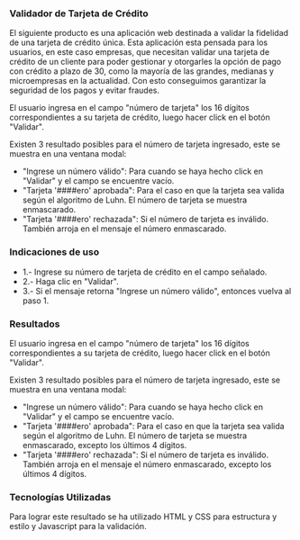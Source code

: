 ### Validador de Tarjeta de Crédito


El siguiente producto es una aplicación web destinada a validar la fidelidad de una tarjeta de crédito única. Esta aplicación esta pensada para los usuarios, en este caso empresas, que necesitan validar una tarjeta de crédito de un cliente para poder gestionar y otorgarles la opción de pago con crédito a plazo de 30, como la mayoría de las grandes, medianas y microempresas en la actualidad. Con esto conseguimos garantizar la seguridad de los pagos y evitar fraudes.

El usuario ingresa en el campo "número de tarjeta" los 16 dígitos correspondientes a su tarjeta de crédito, luego hacer click en el botón "Validar".

Existen 3 resultado posibles para el número de tarjeta ingresado, este se muestra en una ventana modal:

+ "Ingrese un número válido": Para cuando se haya hecho click en "Validar" y el campo se encuentre vacío.
+ "Tarjeta '####ero' aprobada": Para el caso en que la tarjeta sea valida según el algoritmo de Luhn. El número de tarjeta se muestra enmascarado.
+ "Tarjeta '####ero' rechazada": Si el número de tarjeta es inválido. También arroja en el mensaje el número enmascarado.

### Indicaciones de uso

+ 1.- Ingrese su número de tarjeta de crédito en el campo señalado.
+ 2.- Haga clic en "Validar".
+ 3.- Si el mensaje retorna "Ingrese un número válido", entonces vuelva al paso 1.

### Resultados


El usuario ingresa en el campo "número de tarjeta" los 16 dígitos correspondientes a su tarjeta de crédito, luego hacer click en el botón "Validar".

Existen 3 resultado posibles para el número de tarjeta ingresado, este se muestra en una ventana modal:

+ "Ingrese un número válido": Para cuando se haya hecho click en "Validar" y el campo se encuentre vacío.
+ "Tarjeta '####ero' aprobada": Para el caso en que la tarjeta sea valida según el algoritmo de Luhn. El número de tarjeta se muestra enmascarado, excepto los últimos 4 dígitos.
+ "Tarjeta '####ero' rechazada": Si el número de tarjeta es inválido. También arroja en el mensaje el número enmascarado, excepto los últimos 4 dígitos.

### Tecnologías Utilizadas

Para lograr este resultado se ha utilizado HTML y CSS para estructura y estilo  y Javascript para la validación.

